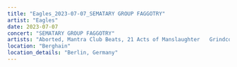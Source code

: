 ```yaml
---
title: "Eagles_2023-07-07_SEMATARY GROUP FAGGOTRY"
artist: "Eagles"
date: 2023-07-07
concert: "SEMATARY GROUP FAGGOTRY"
artists: "Aborted, Mantra Club Beats, 21 Acts of Manslaughter	Grindcore	United States, Buckshot, ABBA, Bladee, 9 Foot Super SoldierCrossoverHardcore, 12 Gauge Rampage, 324	Grindcore	Japan, Eagles"
location: "Berghain"
location_details: "Berlin, Germany"
---
```

